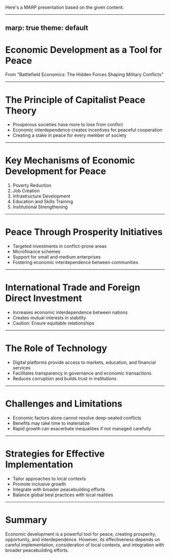 Here's a MARP presentation based on the given content:

---
marp: true
theme: default
---

# Economic Development as a Tool for Peace
From "Battlefield Economics: The Hidden Forces Shaping Military Conflicts"

---

# The Principle of Capitalist Peace Theory

- Prosperous societies have more to lose from conflict
- Economic interdependence creates incentives for peaceful cooperation
- Creating a stake in peace for every member of society

---

# Key Mechanisms of Economic Development for Peace

1. Poverty Reduction
2. Job Creation
3. Infrastructure Development
4. Education and Skills Training
5. Institutional Strengthening

---

# Peace Through Prosperity Initiatives

- Targeted investments in conflict-prone areas
- Microfinance schemes
- Support for small and medium enterprises
- Fostering economic interdependence between communities

---

# International Trade and Foreign Direct Investment

- Increases economic interdependence between nations
- Creates mutual interests in stability
- Caution: Ensure equitable relationships

---

# The Role of Technology

- Digital platforms provide access to markets, education, and financial services
- Facilitates transparency in governance and economic transactions
- Reduces corruption and builds trust in institutions

---

# Challenges and Limitations

- Economic factors alone cannot resolve deep-seated conflicts
- Benefits may take time to materialize
- Rapid growth can exacerbate inequalities if not managed carefully

---

# Strategies for Effective Implementation

- Tailor approaches to local contexts
- Promote inclusive growth
- Integrate with broader peacebuilding efforts
- Balance global best practices with local realities

---

# Summary

Economic development is a powerful tool for peace, creating prosperity, opportunity, and interdependence. However, its effectiveness depends on careful implementation, consideration of local contexts, and integration with broader peacebuilding efforts.